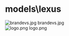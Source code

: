 <h1>models\lexus</h1>
<div class="container text-center">
<div class="row">
<div class="col col-lg-2 col-6">
<img src="https://media.evkx.net/multimedia/models/lexus/brandevs_xst.jpg" class="img-thumbnail" alt="brandevs.jpg">
brandevs.jpg
</div>
<div class="col col-lg-2 col-6">
<img src="https://media.evkx.net/multimedia/models/lexus/logo_xst.png" class="img-thumbnail" alt="logo.png">
logo.png
</div>
</div>
</div>
